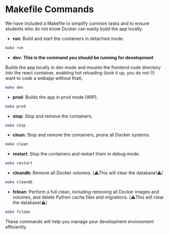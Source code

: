 # Makefile Commands

We have included a Makefile to simplify common tasks and to ensure students who do not know Docker can easily build the app locally.

* **run**: Build and start the containers in detached mode.
```sh
make run
```
* **dev**: **This is the command you should be running for development**

Builds the app locally in dev mode and mounts the frontend code directory into the react container,
enabling hot reloading (look it up, you do not (!) want to code a webapp without that).
```sh
make dev
```
* **prod**: Builds the app in prod mode (WIP).
```sh
make prod
```
* **stop**: Stop and remove the containers.
```sh
make stop
```
* **clean**: Stop and remove the containers, prune all Docker systems.
```sh
make clean
```
* **restart**: Stop the containers and restart them in debug mode.
```sh
make restart
```
* **cleandb**: Remove all Docker volumes. (⚠️This will clear the database!⚠️)
```sh
make cleandb
```
* **fclean**: Perform a full clean, including removing all Docker images and volumes, and delete Python cache files and migrations. (⚠️This will clear the database!⚠️)
```sh
make fclean
```

These commands will help you manage your development environment efficiently.
